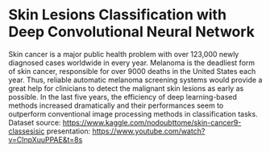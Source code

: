 # Skin Lesions Classification with Deep Convolutional Neural Network
Skin cancer is a major public health problem with over 123,000 newly diagnosed cases worldwide in every year. Melanoma is the deadliest form of skin cancer, responsible for over 9000 deaths in the United States each year. Thus, reliable automatic melanoma screening systems would provide a great help for clinicians to detect the malignant skin lesions as early as possible.
In the last five years, the efficiency of deep learning-based methods increased dramatically and their performances seem to outperform conventional image processing methods in classification tasks. Dataset source: https://www.kaggle.com/nodoubttome/skin-cancer9-classesisic 
presentation: https://www.youtube.com/watch?v=ClnpXuuPPAE&t=8s

